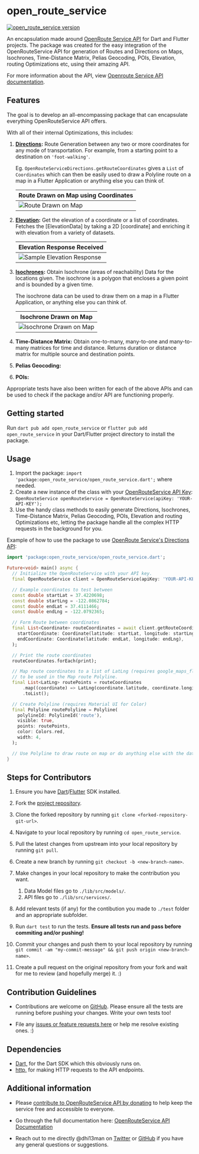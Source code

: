 # open_route_service

[![open_route_service version](https://img.shields.io/pub/v/open_route_service.svg)](https://pub.dev/packages/open_route_service)

An encapsulation made around [OpenRoute Service API](https://openrouteservice.org) for Dart and Flutter projects. The package was created for the easy integration of the OpenRouteService API for generation of Routes and Directions on Maps, Isochrones, Time-Distance Matrix, Pelias Geocoding, POIs, Elevation, routing Optimizations etc, using their amazing API.

For more information about the API, view [Openroute Service API documentation](https://openrouteservice.org/dev/#/api-docs).

## Features

The goal is to develop an all-encompassing package that can encapsulate everything OpenRouteService API offers.

With all of their internal Optimizations, this includes:

1. **[Directions](https://openrouteservice.org/dev/#/api-docs/v2/directions/):**
   Route Generation between any two or more coordinates for any mode of transportation. For example, from a starting point to a destination on `'foot-walking'`.

   Eg. `OpenRouteServiceDirections.getRouteCoordinates` gives a `List` of `Coordinates` which can then be easily used to draw a Polyline route on a map in a Flutter Application or anything else you can think of.

    | Route Drawn on Map using Coordinates |
    | ------------------------------------ |
    | ![Route Drawn on Map](https://raw.githubusercontent.com/Dhi13man/open_route_service/main/screenshots/directions_map.png) |

2. **[Elevation](https://openrouteservice.org/dev/#/api-docs/elevation/):**
    Get the elevation of a coordinate or a list of coordinates. Fetches the [ElevationData] by taking a 2D [coordinate] and enriching it with  elevation from a variety of datasets.

    | Elevation Response Received |
    | --------------------------- |
    | ![Sample Elevation Response](https://raw.githubusercontent.com/Dhi13man/open_route_service/main/screenshots/elevation_response.png) |

3. **[Isochrones](https://openrouteservice.org/dev/#/api-docs/v2/isochrones/):**
    Obtain Isochrone (areas of reachability) Data for the locations given. The isochrone is a polygon that encloses a given point and is bounded by a given time.

    The isochrone data can be used to draw them on a map in a Flutter Application, or anything else you can think of.

    | Isochrone Drawn on Map |
    | ---------------------- |
    | ![Isochrone Drawn on Map](https://raw.githubusercontent.com/Dhi13man/open_route_service/main/screenshots/isochrone_map.png) |

4. **Time-Distance Matrix:**
    Obtain one-to-many, many-to-one and many-to-many matrices for time and distance. Returns duration or distance matrix for multiple source and destination points.

5. **Pelias Geocoding:**

6. **POIs:**

Appropriate tests have also been written for each of the above APIs and can be used to check if the package and/or API are functioning properly.

## Getting started

  Run `dart pub add open_route_service` or `flutter pub add open_route_service` in your Dart/Flutter project directory to install the package.

## Usage

1. Import the package: `import 'package:open_route_service/open_route_service.dart';` where needed.
2. Create a new instance of the class with your [OpenRouteService API Key](https://openrouteservice.org/dev/#/signup): `OpenRouteService openRouteService = OpenRouteService(apiKey: 'YOUR-API-KEY');`
3. Use the handy class methods to easily generate Directions, Isochrones, Time-Distance Matrix, Pelias Geocoding, POIs, Elevation and routing Optimizations etc, letting the package handle all the complex HTTP requests in the background for you.

Example of how to use the package to use [OpenRoute Service's Directions API](https://openrouteservice.org/dev/#/api-docs/v2/directions):

```dart
import 'package:open_route_service/open_route_service.dart';

Future<void> main() async {
  // Initialize the OpenRouteService with your API key.
  final OpenRouteService client = OpenRouteService(apiKey: 'YOUR-API-KEY');

  // Example coordinates to test between
  const double startLat = 37.4220698;
  const double startLng = -122.0862784;
  const double endLat = 37.4111466;
  const double endLng = -122.0792365;

  // Form Route between coordinates
  final List<Coordinate> routeCoordinates = await client.getRouteCoordinates(
    startCoordinate: Coordinate(latitude: startLat, longitude: startLng),
    endCoordinate: Coordinate(latitude: endLat, longitude: endLng),
  );

  // Print the route coordinates
  routeCoordinates.forEach(print);

  // Map route coordinates to a list of LatLng (requires google_maps_flutter package)
  // to be used in the Map route Polyline.
  final List<LatLng> routePoints = routeCoordinates
      .map((coordinate) => LatLng(coordinate.latitude, coordinate.longitude))
      .toList();

  // Create Polyline (requires Material UI for Color)
  final Polyline routePolyline = Polyline(
    polylineId: PolylineId('route'),
    visible: true,
    points: routePoints,
    color: Colors.red,
    width: 4,
  );

  // Use Polyline to draw route on map or do anything else with the data :)
}

```

## Steps for Contributors

  1. Ensure you have [Dart](https://dart.dev/get-dart)/[Flutter](https://flutter.dev/docs/get-started/install) SDK installed.

  2. Fork the [project repository](https://github.com/Dhi13man/open_route_service).

  3. Clone the forked repository by running `git clone <forked-repository-git-url>`.

  4. Navigate to your local repository by running `cd open_route_service`.

  5. Pull the latest changes from upstream into your local repository by running `git pull`.

  6. Create a new branch by running `git checkout -b <new-branch-name>`.

  7. Make changes in your local repository to make the contribution you want.
     1. Data Model files go to `./lib/src/models/`.
     2. API files go to `./lib/src/services/`.

  8. Add relevant tests (if any) for the contibution you made to `./test` folder and an appropriate subfolder.

  9. Run `dart test` to run the tests. **Ensure all tests run and pass before commiting and/or pushing!**

  10. Commit your changes and push them to your local repository by running `git commit -am "my-commit-message" && git push origin <new-branch-name>`.

  11. Create a pull request on the original repository from your fork and wait for me to review (and hopefully merge) it. :)

## Contribution Guidelines

- Contributions are welcome on [GitHub](https://www.github.com/dhi13man/open_route_service). Please ensure all the tests are running before pushing your changes. Write your own tests too!

- File any [issues or feature requests here](https://www.github.com/dhi13man/open_route_service/issues) or help me resolve existing ones. :)

## Dependencies

- [Dart,](https://www.dartlang.org/) for the Dart SDK which this obviously runs on.
- [http,](https://pub.dev/packages/http) for making HTTP requests to the API endpoints.

## Additional information

- Please [contribute to OpenRouteService API by donating](https://openrouteservice.org/donations/) to help keep the service free and accessible to everyone.

- Go through the full documentation here: [OpenRouteService API Documentation](https://openrouteservice.org/dev/#/api-docs/v2/directions)

- Reach out to me directly @dhi13man on [Twitter](https://twitter.com/dhi13man) or [GitHub](https://www.github.com/dhi13man) if you have any general questions or suggestions.
